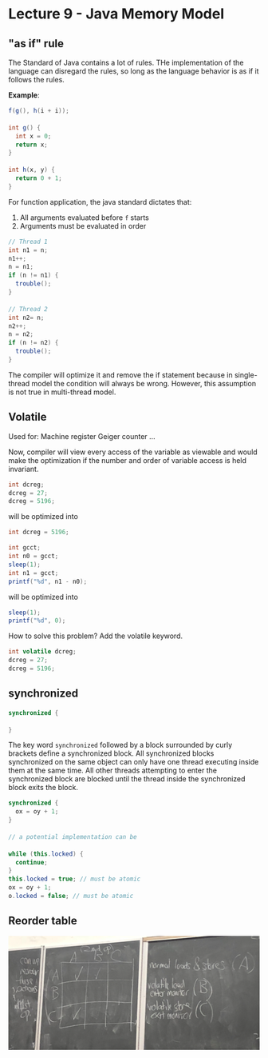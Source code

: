 # Lecture 9 - Java Memory Model

## "as if" rule

The Standard of Java contains a lot of rules. THe implementation of the language can disregard the rules, so long as the language behavior is as if it follows the rules.

**Example**: 

```java
f(g(), h(i + i));

int g() {
  int x = 0;
  return x;
}

int h(x, y) {
  return 0 + 1;
}
```

For function application, the java standard dictates that:

1. All arguments evaluated before `f` starts
1. Arguments must be evaluated in order

```java
// Thread 1
int n1 = n;
n1++;
n = n1;
if (n != n1) {
  trouble();
}

// Thread 2
int n2= n;
n2++;
n = n2;
if (n != n2) {
  trouble();
}
```

The compiler will optimize it and remove the if statement because in single-thread model the condition will always be wrong. However, this assumption is not true in multi-thread model.

## Volatile

Used for:
Machine register
Geiger counter
...

Now, compiler will view every access of the variable as viewable and would make the optimization if the number and order of variable access is held invariant.

```java
int dcreg;
dcreg = 27;
dcreg = 5196;
```

will be optimized into

```java
int dcreg = 5196;
```

```java
int gcct;
int n0 = gcct;
sleep(1);
int n1 = gcct;
printf("%d", n1 - n0);
```

will be optimized into

```java
sleep(1);
printf("%d", 0);
```

How to solve this problem? Add the volatile keyword.

```java
int volatile dcreg;
dcreg = 27;
dcreg = 5196;
```

## synchronized

```java
synchronized {

}
```

The key word `synchronized` followed by a block surrounded by curly brackets define a synchronized block. All synchronized blocks synchronized on the same object can only have one thread executing inside them at the same time. All other threads attempting to enter the synchronized block are blocked until the thread inside the synchronized block exits the block.

```java
synchronized {
  ox = oy + 1;
}

// a potential implementation can be

while (this.locked) {
  continue;
}
this.locked = true; // must be atomic
ox = oy + 1;
o.locked = false; // must be atomic
```

## Reorder table

![JMM](JMM-table.png)